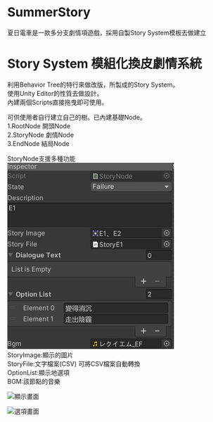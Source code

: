 # SummerStory
夏日電車是一款多分支劇情項遊戲，採用自製Story System模板去做建立


# Story System 模組化換皮劇情系統
利用Behavior Tree的特行來做改版，所製成的Story System。  
使用Unity Editor的性質去做設計。  
內建兩個Scripts直接拖曳即可使用。  

可供使用者自行建立自己的樹。已內建基礎Node。  
1.RootNode 開頭Node  
2.StoryNode 劇情Node  
3.EndNode 結局Node  

StoryNode支援多種功能  
![](/GH_PIC/storyNode.jpg)  
StoryImage:顯示的圖片  
StoryFile:文字檔案(CSV) 可將CSV檔案自動轉換  
OptionList:顯示地選項  
BGM:該節點的音樂  
  
![顯示畫面](/GH_PIC/storyView "圖片 Title")  
  
![選項畫面](/GH_PIC/optionView "圖片 Title")

